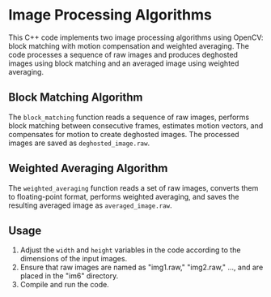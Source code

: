 # Image Processing Algorithms

This C++ code implements two image processing algorithms using OpenCV: block matching with motion compensation and weighted averaging. The code processes a sequence of raw images and produces deghosted images using block matching and an averaged image using weighted averaging.

## Block Matching Algorithm
The `block_matching` function reads a sequence of raw images, performs block matching between consecutive frames, estimates motion vectors, and compensates for motion to create deghosted images. The processed images are saved as `deghosted_image.raw`.

## Weighted Averaging Algorithm
The `weighted_averaging` function reads a set of raw images, converts them to floating-point format, performs weighted averaging, and saves the resulting averaged image as `averaged_image.raw`.

## Usage
1. Adjust the `width` and `height` variables in the code according to the dimensions of the input images.
2. Ensure that raw images are named as "img1.raw," "img2.raw," ..., and are placed in the "im6" directory.
3. Compile and run the code.


